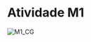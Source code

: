 # Atividade M1
![M1_CG](https://github.com/glorenzatto/AtividadesCG/assets/120614632/2bfcda08-73f8-48c7-95cb-268a52028086)